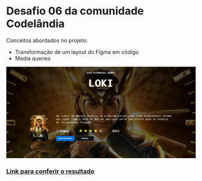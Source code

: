 # Desafio 06 da comunidade Codelândia

Conceitos abordados no projeto:

* Transformação de um layout do Figma em código
* Media queries




![Pre Visualização](./feito.png)
### [Link para conferir o resultado](https://brendacosta.github.io/desafios---Codelandia/06Loki/index.html)
